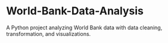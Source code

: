 # World-Bank-Data-Analysis
A Python project analyzing World Bank data with data cleaning, transformation, and visualizations.
